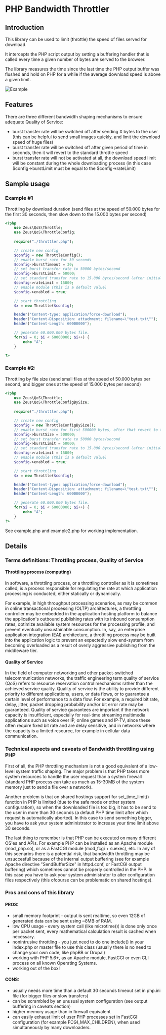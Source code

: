 # PHP Bandwidth Throttler

## Introduction

This library can be used to limit (throttle) the speed of files served for download.

It intercepts the PHP script output by setting a buffering handler that is called every time a given number of bytes are served to the browser.

The library measures the time since the last time the PHP output buffer was flushed and hold on PHP for a while if the average download speed is above a given limit.

![Example](http://php.webtutor.pl/throttler/speed_decrease.PNG)

## Features

There are three different bandwidth shaping mechanisms to ensure adequate Quality of Service:

* burst transfer rate will be switched off after sending X bytes to the user (this can be helpful to send small images quickly, and limit the download speed of huge files)
* burst transfer rate will be switched off after given period of time in seconds, then it will revert to the standard throttle speed
* burst transfer rate will not be activated at all, the download speed limit will be constant during the whole downloading process (in this case $config->burstLimit must be equal to the $config->rateLimit)

## Sample usage

### Example #1
Throttling by download duration (send files at the speed of 50.000 bytes for the first 30 seconds, then slow down to the 15.000 bytes per second)

```php
<?php
	use Zeus\QoS\Throttle;
	use Zeus\QoS\ThrottleConfig;
    
	require("./throttler.php");

	// create new config
	$config = new ThrottleConfig();
	// enable burst rate for 30 seconds
	$config->burstTimeout = 30;
	// set burst transfer rate to 50000 bytes/second
	$config->burstLimit = 50000;
	// set standard transfer rate to 15.000 bytes/second (after initial 30 seconds of burst rate)
	$config->rateLimit = 15000;
	// enable module (this is a default value)
	$config->enabled = true;

	// start throttling
	$x = new Throttle($config);

	header("Content-type: application/force-download");
	header("Content-Disposition: attachment; filename=\"test.txt\"");
	header("Content-Length: 60000000");

	// generate 60.000.000 bytes file.  
	for($i = 0; $i < 60000000; $i++) {
	    echo "A";
	} 

?>
```

### Example #2: 

Throttling by file size (send small files at the speed of 50.000 bytes per second, and bigger ones at the speed of 15.000 bytes per second)

```php
<?php
	use Zeus\QoS\Throttle;
	use Zeus\QoS\ThrottleConfigBySize;
	
	require("./throttler.php");

	// create new config
	$config = new ThrottleConfigBySize();
	// enable burst rate for first 500000 bytes, after that revert to the standard transfer rate
	$config->burstSize = 500000;
	// set burst transfer rate to 50000 bytes/second
	$config->burstLimit = 50000;
	// set standard transfer rate to 15.000 bytes/second (after initial 30 seconds of burst rate)
	$config->rateLimit = 15000;
	// enable module (this is a default value)
	$config->enabled = true;

	// start throttling
	$x = new Throttle($config);

	header("Content-type: application/force-download");
	header("Content-Disposition: attachment; filename=\"test.txt\"");
	header("Content-Length: 60000000");

	// generate 60.000.000 bytes file.  
	for($i = 0; $i < 60000000; $i++) {
	    echo "A";
	} 
?>
```
            
See example.php and example2.php for working implementation.

## Details

### Terms definitions: Throttling process, Quality of Service

#### Throttling process (computing) 

In software, a throttling process, or a throttling controller as it is sometimes called, 
is a process responsible for regulating the rate at which application processing is conducted, 
either statically or dynamically.

For example, in high throughput processing scenarios, as may be common in online transactional 
processing (OLTP) architectures, a throttling controller may be embedded in the application hosting 
platform to balance the application's outbound publishing rates with its inbound consumption rates, 
optimize available system resources for the processing profile, and prevent eventually unsustainable 
consumption. In, say, an enterprise application integration (EAI) architecture, a throttling process 
may be built into the application logic to prevent an expectedly slow end-system from becoming 
overloaded as a result of overly aggressive publishing from the middleware tier.

#### Quality of Service

In the field of computer networking and other packet-switched telecommunication networks, the traffic 
engineering term quality of service (QoS) refers to resource reservation control mechanisms rather than 
the achieved service quality. Quality of service is the ability to provide different priority to different 
applications, users, or data flows, or to guarantee a certain level of performance to a data flow. 
For example, a required bit rate, delay, jitter, packet dropping probability and/or bit error rate may 
be guaranteed. Quality of service guarantees are important if the network capacity is insufficient, 
especially for real-time streaming multimedia applications such as voice over IP, online games and IP-TV, 
since these often require fixed bit rate and are delay sensitive, and in networks where the capacity is 
a limited resource, for example in cellular data communication.

### Technical aspects and caveats of Bandwidth throttling using PHP

First of all, the PHP throttling mechanism is not a good equivalent of a low-level system traffic shaping.
The major problem is that PHP takes more system resources to handle the user request than a system firewall 
(standard PHP process can take as much as 15-30MB of the system memory just to send a file over a network).

Another problem is that on shared hostings support for set_time_limit() function in PHP is limited (due to 
the safe mode or other system configuration), so when the downloaded file is too big, it has to be send to the 
user in more than 30 seconds (a default PHP time limit after which request is automatically aborted). In this 
case to send something bigger, you have to ask your system administrator to increase your time limit above 30 
seconds.

The last thing to remember is that PHP can be executed on many different OS'es and APIs. For example PHP can be
installed as an Apache module (mod_php.so), or as a FastCGI module (mod_fcgi + suexec), etc. In any of this
scenarios there is a potential risk, that bandwidth throttling may be unsuccesfull because of the internal 
output buffering (see for example Apache directive "SendBufferSize" in httpd.conf, or FastCGI output buffering) 
which sometimes cannot be properly controlled in the PHP. In this case you have to ask your system administrator 
to alter configuration files respectively (this ofcourse can be problematic on shared hostings).

### Pros and cons of this library

#### PROS:

* small memory footprint - output is sent realtime, so even 12GB of generated data can be sent using ~8MB of RAM.
* low CPU usage - every system call (like microtime()) is done only once per packet sent, every mathematical calculation result is cached when necessary.
* nonintrusive throttling - you just need to do one include() in your index.php or master file to use this class (usually there is no need to change your own code, like phpBB or Drupal)
* working with PHP 5.6+, as an Apache module, FastCGI or even CLI process on all known Operating Systems.
* working out of the box!

#### CONS:
* usually needs more time than a default 30 seconds timeout set in php.ini file (for bigger files or slow transfers)
* can be scrambled by an unusual system configuration (see output buffering in caveats section)
* higher memory usage than in firewall equivalent
* can easily exhaust limit of user PHP processes set in FastCGI configuration (for example FCGI_MAX_CHILDREN), when used simultaneously by many downloaders.